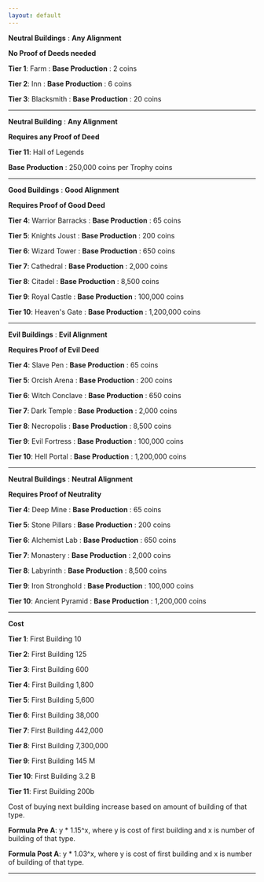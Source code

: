 ```yaml
---
layout: default
---
```


**Neutral Buildings** : **Any Alignment**

**No Proof of Deeds needed**

**Tier 1**: Farm : **Base Production** : 2 coins

**Tier 2**: Inn : **Base Production** : 6 coins

**Tier 3**: Blacksmith : **Base Production** : 20 coins

---

**Neutral Building** : **Any Alignment**

**Requires any Proof of Deed**

**Tier 11**: Hall of Legends

**Base Production** : 250,000 coins per Trophy coins

---

**Good Buildings** : **Good Alignment**

**Requires Proof of Good Deed**

**Tier 4**: Warrior Barracks : **Base Production** : 65 coins

**Tier 5**: Knights Joust : **Base Production** : 200 coins

**Tier 6**: Wizard Tower : **Base Production** : 650 coins

**Tier 7**: Cathedral : **Base Production** : 2,000 coins

**Tier 8**: Citadel : **Base Production** : 8,500 coins

**Tier 9**: Royal Castle : **Base Production** : 100,000 coins

**Tier 10**: Heaven's Gate : **Base Production** : 1,200,000 coins

---

**Evil Buildings** : **Evil Alignment**

**Requires Proof of Evil Deed**

**Tier 4**: Slave Pen : **Base Production** : 65 coins

**Tier 5**: Orcish Arena : **Base Production** : 200 coins

**Tier 6**: Witch Conclave : **Base Production** : 650 coins

**Tier 7**: Dark Temple : **Base Production** : 2,000 coins

**Tier 8**: Necropolis : **Base Production** : 8,500 coins

**Tier 9**: Evil Fortress : **Base Production** : 100,000 coins

**Tier 10**: Hell Portal : **Base Production** : 1,200,000 coins

---

**Neutral Buildings** : **Neutral Alignment**

**Requires Proof of Neutrality**

**Tier 4**: Deep Mine : **Base Production** : 65 coins

**Tier 5**: Stone Pillars : **Base Production** : 200 coins

**Tier 6**: Alchemist Lab : **Base Production** : 650 coins

**Tier 7**: Monastery : **Base Production** : 2,000 coins

**Tier 8**: Labyrinth : **Base Production** : 8,500 coins

**Tier 9**: Iron Stronghold : **Base Production** : 100,000 coins

**Tier 10**: Ancient Pyramid : **Base Production** : 1,200,000 coins

---

**Cost**

**Tier 1**: First Building 10

**Tier 2**: First Building 125

**Tier 3**: First Building 600

**Tier 4**: First Building 1,800

**Tier 5**: First Building 5,600

**Tier 6**: First Building 38,000

**Tier 7**: First Building 442,000

**Tier 8**: First Building 7,300,000

**Tier 9**: First Building 145 M

**Tier 10**: First Building 3.2 B

**Tier 11**: First Building 200b

Cost of buying next building increase based on amount of building of that type.

**Formula Pre A**: y * 1.15^x, where y is cost of first building and x is number of building of that type.

**Formula Post A**: y * 1.03^x, where y is cost of first building and x is number of building of that type.

---
